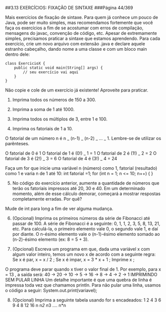 ##3.13 EXERCÍCIOS: FIXAÇÃO DE SINTAXE
###Página 44/369

Mais exercícios de fixação de sintaxe. Para quem já conhece um pouco de Java, pode ser muito simples, mas recomendamos fortemente que você faça os exercícios a fim de se acostumar com erros de compilação, mensagens do javac, convenção de código, etc.
Apesar de extremamente simples, precisamos praticar a sintaxe que estamos aprendendo. Para cada exercício, crie um novo arquivo com extensão .java e declare aquele estranho cabeçalho, dando nome a uma classe e com um bloco main dentro dele:

```
class ExercicioX {
    public static void main(String[] args) {
		// seu exercício vai aqui
	}
}

```

Não copie e cole de um exercício já existente! Aproveite para praticar.

1.  Imprima todos os números de 150 a 300.

2.  Imprima a soma de 1 até 1000.

3.  Imprima todos os múltiplos de 3, entre 1 e 100.

4.  Imprima os fatoriais de 1 a 10.

O fatorial de um número n é n _ (n-1) _ (n-2) _ ... _ 1. Lembre-se de utilizar os parênteses.

O fatorial de 0 é 1
O fatorial de 1 é (0!) _ 1 = 1
O fatorial de 2 é (1!) _ 2 = 2
O fatorial de 3 é (2!) _ 3 = 6
O fatorial de 4 é (3!) _ 4 = 24

Faça um for que inicie uma variável n (número) como 1, fatorial (resultado) como 1 e varia n de 1
até 10:
int fatorial =1;
for (int n = 1; n <= 10; n++) {
}


5. No código do exercício anterior, aumente a quantidade de números que terão os fatoriais impressos até 20, 30 e 40. Em um determinado momento, além de esse cálculo demorar, começará a mostrar respostas completamente erradas. Por quê?

Mude de int para long a fim de ver alguma mudança.


6. (Opcional) Imprima os primeiros números da série de Fibonacci até passar de 100. A série de Fibonacci é a seguinte: 0, 1, 1, 2, 3, 5, 8, 13, 21, etc. Para calculá-la, o primeiro elemento vale 0, o segundo vale 1, e daí por diante. O n-ésimo elemento vale o (n-1)-ésimo elemento somado ao (n-2)-ésimo elemento (ex: 8 = 5 + 3).


7. (Opcional) Escreva um programa em que, dada uma variável x com algum valor inteiro, temos um
   novo x de acordo com a seguinte regra:
   Se x é par, x = x / 2 ;
   Se x é impar, x = 3 \* x + 1 ;
   Imprime x ;


O programa deve parar quando x tiver o valor final de 1. Por exemplo, para  x = 13 , a saída será:
40 -> 20 -> 10 -> 5 -> 16 -> 8 -> 4 -> 2 -> 1
IMPRIMINDO SEM PULAR LINHA
Um  detalhe  importante  é  que  uma  quebra  de linha  é impressa toda  vez  que  chamamos println.  Para não pular uma  linha, usamos o  código a seguir:
	System.out.print(variavel);


8. (Opcional) Imprima a seguinte tabela usando for s encadeados:
 1
 2 4
 3 6 9
 4  8 12 16
  n n*2 n*3 .... n*n

